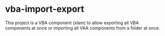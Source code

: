 # vba-import-export
This project is a VBA component (xlam) to allow exporting all VBA components at once or importing all VAA components from a folder at once.
